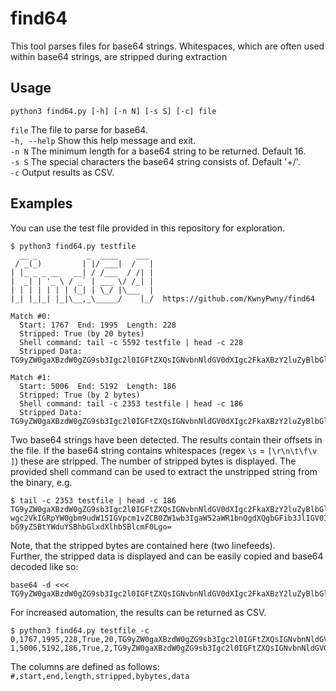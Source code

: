 # find64
This tool parses files for base64 strings. Whitespaces, which are often used within base64 strings, are stripped during extraction
## Usage
`python3 find64.py [-h] [-n N] [-s S] [-c] file`

`file`        The file to parse for base64.  
`-h, --help`  Show this help message and exit.  
`-n N`        The minimum length for a base64 string to be returned. Default 16.  
`-s S`        The special characters the base64 string consists of. Default '+/'.  
`-c`          Output results as CSV.

## Examples
You can use the test file provided in this repository for exploration.
```
$ python3 find64.py testfile
  __ _           _  ____    ___
 / _(_)         | |/ ___|  /   |
| |_ _ _ __   __| / /___  / /| |
|  _| | '_ \ / _` | ___ \/ /_| |
| | | | | | | (_| | \_/ |\___  |
|_| |_|_| |_|\__,_\_____/    |_/  https://github.com/KwnyPwny/find64

Match #0:
  Start: 1767  End: 1995  Length: 228
  Stripped: True (by 20 bytes)
  Shell command: tail -c 5592 testfile | head -c 228
  Stripped Data: TG9yZW0gaXBzdW0gZG9sb3Igc2l0IGFtZXQsIGNvbnNldGV0dXIgc2FkaXBzY2luZyBlbGl0ciwgc2VkIGRpYW0gbm9udW15IGVpcm1vZCB0ZW1wb3IgaW52aWR1bnQgdXQgbGFib3JlIGV0IGRvbG9yZSBtYWduYSBhbGlxdXlhbSBlcmF0LCBzZWQgZGlhbSB2b2x1cHR1YS4K

Match #1:
  Start: 5006  End: 5192  Length: 186
  Stripped: True (by 2 bytes)
  Shell command: tail -c 2353 testfile | head -c 186
  Stripped Data: TG9yZW0gaXBzdW0gZG9sb3Igc2l0IGFtZXQsIGNvbnNldGV0dXIgc2FkaXBzY2luZyBlbGl0ciwgc2VkIGRpYW0gbm9udW15IGVpcm1vZCB0ZW1wb3IgaW52aWR1bnQgdXQgbGFib3JlIGV0IGRvbG9yZSBtYWduYSBhbGlxdXlhbSBlcmF0Lgo=
```
Two base64 strings have been detected. The results contain their offsets in the file. If the base64 string contains whitespaces (regex `\s` = `[\r\n\t\f\v ]`) these are stripped. The number of stripped bytes is displayed. The provided shell command can be used to extract the unstripped string from the binary, e.g.
```
$ tail -c 2353 testfile | head -c 186
TG9yZW0gaXBzdW0gZG9sb3Igc2l0IGFtZXQsIGNvbnNldGV0dXIgc2FkaXBzY2luZyBlbGl0ci
wgc2VkIGRpYW0gbm9udW15IGVpcm1vZCB0ZW1wb3IgaW52aWR1bnQgdXQgbGFib3JlIGV0IGRv
bG9yZSBtYWduYSBhbGlxdXlhbSBlcmF0Lgo=
```
Note, that the stripped bytes are contained here (two linefeeds).  
Further, the stripped data is displayed and can be easily copied and base64 decoded like so:
```
base64 -d <<< TG9yZW0gaXBzdW0gZG9sb3Igc2l0IGFtZXQsIGNvbnNldGV0dXIgc2FkaXBzY2luZyBlbGl0ciwgc2VkIGRpYW0gbm9udW15IGVpcm1vZCB0ZW1wb3IgaW52aWR1bnQgdXQgbGFib3JlIGV0IGRvbG9yZSBtYWduYSBhbGlxdXlhbSBlcmF0Lgo=
```

For increased automation, the results can be returned as CSV.
```
$ python3 find64.py testfile -c
0,1767,1995,228,True,20,TG9yZW0gaXBzdW0gZG9sb3Igc2l0IGFtZXQsIGNvbnNldGV0dXIgc2FkaXBzY2luZyBlbGl0ciwgc2VkIGRpYW0gbm9udW15IGVpcm1vZCB0ZW1wb3IgaW52aWR1bnQgdXQgbGFib3JlIGV0IGRvbG9yZSBtYWduYSBhbGlxdXlhbSBlcmF0LCBzZWQgZGlhbSB2b2x1cHR1YS4K
1,5006,5192,186,True,2,TG9yZW0gaXBzdW0gZG9sb3Igc2l0IGFtZXQsIGNvbnNldGV0dXIgc2FkaXBzY2luZyBlbGl0ciwgc2VkIGRpYW0gbm9udW15IGVpcm1vZCB0ZW1wb3IgaW52aWR1bnQgdXQgbGFib3JlIGV0IGRvbG9yZSBtYWduYSBhbGlxdXlhbSBlcmF0Lgo=
```
The columns are defined as follows:
`#,start,end,length,stripped,bybytes,data`
